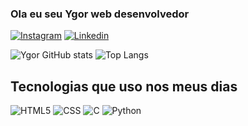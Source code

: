 ### Ola eu seu Ygor web desenvolvedor

[![Instagram](https://img.shields.io/badge/Instagram-E4405F?style=for-the-badge&logo=instagram&logoColor=white)](https://www.instagram.com/galvao_ygor_/)
[![Linkedin](https://img.shields.io/badge/LinkedIn-0077B5?style=for-the-badge&logo=linkedin&logoColor=white)](https://www.linkedin.com/in/ygor-galvao-784055326/)

![Ygor GitHub stats](https://github-readme-stats.vercel.app/api?username=YgorGalvao&show_icons=true&theme=dark)
![Top Langs](https://github-readme-stats.vercel.app/api/top-langs/?username=YgorGalvao&hide_progress=true)

## Tecnologias que uso nos meus dias

![HTML5](https://img.shields.io/badge/HTML5-E34F26?style=for-the-badge&logo=html5&logoColor=white)
![CSS](https://img.shields.io/badge/CSS3-1572B6?style=for-the-badge&logo=css3&logoColor=white)
![C](https://img.shields.io/badge/C-00599C?style=for-the-badge&logo=c&logoColor=white)
![Python](https://img.shields.io/badge/Python-14354C?style=for-the-badge&logo=python&logoColor=white)
